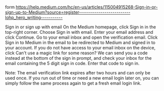form https://help.medium.com/hc/en-us/articles/115004915268-Sign-in-or-sign-up-to-Medium?source=register--------------------------lohp_hero_writing-----------

Sign in or sign up with email
    On the Medium homepage, click Sign in in the top-right corner.
    Choose Sign in with email.
    Enter your email address and click Continue.
    Go to your email inbox and open the verification email. Click Sign in to Medium in the email to be redirected to Medium and signed in to your account.
    If you do not have access to your email inbox on the device, click Can't use a magic link for some reason? We can send you a code instead at the bottom of the sign in prompt, and check your inbox for the email containing the 5 digit sign in code. Enter that code to sign in.

Note: The email verification link expires after two hours and can only be used once. If you run out of time or need a new email login later on, you can simply follow the same process again to get a fresh email login link.

